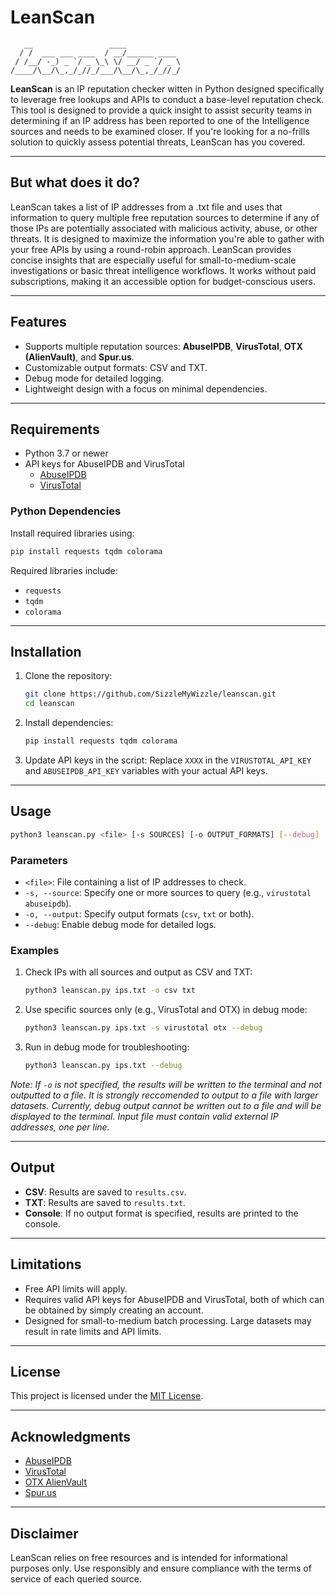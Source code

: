 # LeanScan

```
   __                 ____            
  / /  ___ ___ ____  / __/______ ____ 
 / /__/ -_) _ `/ _ \_\ \/ __/ _ `/ _ \
/____/\__/\_,_/_//_/___/\__/\_,_/_//_/
```

**LeanScan** is an IP reputation checker witten in Python designed specifically to leverage free lookups and APIs to conduct a base-level reputation check. This tool is designed to provide a quick insight to assist security teams in determining if an IP address has been reported to one of the Intelligence sources and needs to be examined closer. If you're looking for a no-frills solution to quickly assess potential threats, LeanScan has you covered.

---

## But what does it do?
LeanScan takes a list of IP addresses from a .txt file and uses that information to query multiple free reputation sources to determine if any of those IPs are potentially associated with malicious activity, abuse, or other threats. It is designed to maximize the information you're able to gather with your free APIs by using a round-robin approach. LeanScan provides concise insights that are especially useful for small-to-medium-scale investigations or basic threat intelligence workflows. It works without paid subscriptions, making it an accessible option for budget-conscious users.

---

## Features
- Supports multiple reputation sources: **AbuseIPDB**, **VirusTotal**, **OTX (AlienVault)**, and **Spur.us**.
- Customizable output formats: CSV and TXT.
- Debug mode for detailed logging.
- Lightweight design with a focus on minimal dependencies.

---

## Requirements
- Python 3.7 or newer
- API keys for AbuseIPDB and VirusTotal
  - [AbuseIPDB](https://www.abuseipdb.com/)
  - [VirusTotal](https://www.virustotal.com/)

### Python Dependencies
Install required libraries using:
```bash
pip install requests tqdm colorama
```

Required libraries include:
- `requests`
- `tqdm`
- `colorama`

---

## Installation
1. Clone the repository:
   ```bash
   git clone https://github.com/SizzleMyWizzle/leanscan.git
   cd leanscan
   ```
2. Install dependencies:
   ```bash
   pip install requests tqdm colorama
   ```
3. Update API keys in the script:
   Replace `XXXX` in the `VIRUSTOTAL_API_KEY` and `ABUSEIPDB_API_KEY` variables with your actual API keys.

---

## Usage
```bash
python3 leanscan.py <file> [-s SOURCES] [-o OUTPUT_FORMATS] [--debug]
```

### Parameters
- `<file>`: File containing a list of IP addresses to check.
- `-s, --source`: Specify one or more sources to query (e.g., `virustotal abuseipdb`).
- `-o, --output`: Specify output formats (`csv`, `txt` or both).
- `--debug`: Enable debug mode for detailed logs.

### Examples
1. Check IPs with all sources and output as CSV and TXT:
   ```bash
   python3 leanscan.py ips.txt -o csv txt
   ```

2. Use specific sources only (e.g., VirusTotal and OTX) in debug mode:
   ```bash
   python3 leanscan.py ips.txt -s virustotal otx --debug
   ```

3. Run in debug mode for troubleshooting:
   ```bash
   python3 leanscan.py ips.txt --debug
   ```

_Note: If `-o` is not specified, the results will be written to the terminal and not outputted to a file. It is strongly reccomended to output to a file with larger datasets. Currently, debug output cannot be written out to a file and will be displayed to the terminal. Input file must contain valid external IP addresses, one per line._

---

## Output
- **CSV**: Results are saved to `results.csv`.
- **TXT**: Results are saved to `results.txt`.
- **Console**: If no output format is specified, results are printed to the console.

---

## Limitations
- Free API limits will apply.
- Requires valid API keys for AbuseIPDB and VirusTotal, both of which can be obtained by simply creating an account.
- Designed for small-to-medium batch processing. Large datasets may result in rate limits and API limits.

---

## License
This project is licensed under the [MIT License](LICENSE).

---

## Acknowledgments
- [AbuseIPDB](https://www.abuseipdb.com/)
- [VirusTotal](https://www.virustotal.com/)
- [OTX AlienVault](https://otx.alienvault.com/)
- [Spur.us](https://spur.us/)

---

## Disclaimer
LeanScan relies on free resources and is intended for informational purposes only. Use responsibly and ensure compliance with the terms of service of each queried source.
